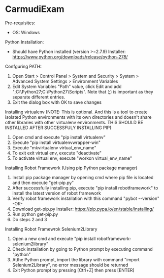 # CarmudiExam

Pre-requisites:
- OS: Windows

Python Installation:
- Should have Python installed (version >=2.7.9)
Installer: https://www.python.org/downloads/release/python-278/

Confguring PATH:
1. Open Start > Control Panel > System and Security > System > Advanced System Settings > Environment Variables
2. Edit System Variables "Path" value, click Edit and add ";C:\Python27;C:\Python27\Scripts". Note that (;) is important as they separate different entries.
3. Exit the dialog box with OK to save changes

Installing virtualenv (NOTE: This is optional. And this is a tool to create isolated Python environments with its own directories and doesn't share other libraries with other virtualenv environments. THIS SHOULD BE INSTALLED AFTER SUCCESSFULY INSTALLING PIP)
1. Open cmd and execute "pip install virtualenv"
2. Execute "pip install virtualenvwrapper-win"
3. Execute "mkvirtualenv virtual_env_name"
4. To exit exit virtual env, execute "deactivate"
5. To activate virtual env, execute "workon virtual_env_name"

Installing Robot Framework (Using pip Python package manager)
1. Install pip package manager by opening cmd where pip file is located and then execute "get-pip.py"
2. After successfully installing pip, execute "pip install robotframework" to install the latest version of robot framework
3. Verify robot framework installation with this command "pybot --version"
-OR-
1. Download get-pip.py
Installer: https://pip.pypa.io/en/stable/installing/
2. Run python get-pip.py
3. Do steps 2 and 3

Installing Robot Framewrok Selenium2Library
1. Open a new cmd and execute "pip install robotframework-selenium2library"
2. Check installation by going to Python prompt by executing command "python"
3. Atthe Python prompt, import the library with command "import Selenium2Library", no error message should be returned
4. Exit Python prompt by pressing [Ctrl+Z] then press [ENTER]
